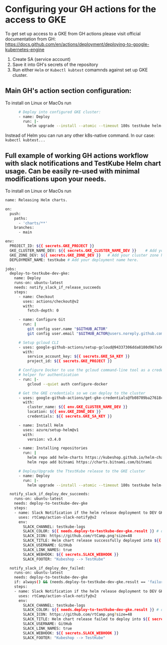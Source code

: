 # Configuring your GH actions for the access to GKE

To get set up access to a GKE from GH actions please visit official documentation from GH: https://docs.github.com/en/actions/deployment/deploying-to-google-kubernetes-engine

1. Create SA (service account)
2. Save it into GH's secrets of the repository
3. Run either `Helm` or `Kubectl kubtest` comamnds against set up GKE cluster.

## Main GH's action section configuration:

To install on Linux or MacOs run 
```sh
      # Deploy into configured GKE cluster:
      - name: Deploy
        run: |-
          helm upgrade --install --atomic --timeout 180s testkube helm-charts/testkube --namespace testkube --create-namespace
```

Instead of Helm you can run any other k8s-native command. In our case: `kubectl kubtest...`

## Full example of working GH actions workflow with slack notifications and TestKube Helm chart usage. Can be easily re-used with minimal modifications upon your needs.

To install on Linux or MacOs run 
```sh
name: Releasing Helm charts.

on:
  push:
    paths:
      - 'charts/**'
    branches:
      - main

env:
  PROJECT_ID: ${{ secrets.GKE_PROJECT }}
  GKE_CLUSTER_NAME_DEV: ${{ secrets.GKE_CLUSTER_NAME_DEV }}    # Add your cluster name here.
  GKE_ZONE_DEV: ${{ secrets.GKE_ZONE_DEV }}   # Add your cluster zone here.
  DEPLOYMENT_NAME: testkube # Add your deployment name here.

jobs:
  deploy-to-testkube-dev-gke:
    name: Deploy
    runs-on: ubuntu-latest
    needs: notify_slack_if_release_succeeds
    steps:
      - name: Checkout
        uses: actions/checkout@v2
        with:
          fetch-depth: 0

      - name: Configure Git
        run: |
          git config user.name "$GITHUB_ACTOR"
          git config user.email "$GITHUB_ACTOR@users.noreply.github.com"

      # Setup gcloud CLI
      - uses: google-github-actions/setup-gcloud@94337306dda8180d967a56932ceb4ddcf01edae7
        with:
          service_account_key: ${{ secrets.GKE_SA_KEY }}
          project_id: ${{ secrets.GKE_PROJECT }}

      # Configure Docker to use the gcloud command-line tool as a credential
      # helper for authentication
      - run: |-
          gcloud --quiet auth configure-docker

      # Get the GKE credentials so we can deploy to the cluster
      - uses: google-github-actions/get-gke-credentials@fb08709ba27618c31c09e014e1d8364b02e5042e
        with:
          cluster_name: ${{ env.GKE_CLUSTER_NAME_DEV }}
          location: ${{ env.GKE_ZONE_DEV }}
          credentials: ${{ secrets.GKE_SA_KEY }}

      - name: Install Helm
        uses: azure/setup-helm@v1
        with:
          version: v3.4.0

      - name: Installing repositories
        run: |
          helm repo add helm-charts https://kubeshop.github.io/helm-charts
          helm repo add bitnami https://charts.bitnami.com/bitnami

      # Deploy/Upgrade the TtestKube release to the GKE cluster
      - name: Deploy
        run: |-
          helm upgrade --install --atomic --timeout 180s testkube helm-charts/testkube --namespace testkube --create-namespace

  notify_slack_if_deploy_dev_succeeds:
    runs-on: ubuntu-latest
    needs: deploy-to-testkube-dev-gke
    steps:
    - name: Slack Notification if the helm release deployment to DEV GKS succeeded.
      uses: rtCamp/action-slack-notify@v2
      env:
        SLACK_CHANNEL: testkube-logs
        SLACK_COLOR: ${{ needs.deploy-to-testkube-dev-gke.result }} # or a specific color like 'good' or '#ff00ff'
        SLACK_ICON: https://github.com/rtCamp.png?size=48
        SLACK_TITLE: Helm chart release successfully deployed into ${{ secrets.GKE_CLUSTER_NAME_DEV }} GKE :party_blob:!
        SLACK_USERNAME: GitHub
        SLACK_LINK_NAMES: true
        SLACK_WEBHOOK: ${{ secrets.SLACK_WEBHOOK }}
        SLACK_FOOTER: "Kubeshop --> TestKube"

  notify_slack_if_deploy_dev_failed:
    runs-on: ubuntu-latest
    needs: deploy-to-testkube-dev-gke
    if: always() && (needs.deploy-to-testkube-dev-gke.result == 'failure')
    steps:
    - name: Slack Notification if the helm release deployment to DEV GKS failed.
      uses: rtCamp/action-slack-notify@v2
      env:
        SLACK_CHANNEL: testkube-logs
        SLACK_COLOR: ${{ needs.deploy-to-testkube-dev-gke.result }} # or a specific color like 'good' or '#ff00ff'
        SLACK_ICON: https://github.com/rtCamp.png?size=48
        SLACK_TITLE: Helm chart release failed to deploy into ${{ secrets.GKE_CLUSTER_NAME_DEV }} GKE! :boom:!
        SLACK_USERNAME: GitHub
        SLACK_LINK_NAMES: true
        SLACK_WEBHOOK: ${{ secrets.SLACK_WEBHOOK }}
        SLACK_FOOTER: "Kubeshop --> TestKube"
```